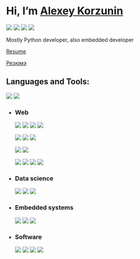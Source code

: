 
  

# Hi, I’m [Alexey Korzunin](#)

[![](https://img.shields.io/badge/Gmail-akorzunin123@gmail.com-lightgrey?logo=gmail)](akorzunin123@gmail.com)
[![](https://img.shields.io/badge/-LinkedIn-lightgrey?logo=LinkedIn)](https://www.linkedin.com/in/alexey-korzunin-297b22219/)
[![](https://img.shields.io/badge/Telegram-@akorzunin-lightgrey?logo=Telegram)](https://t.me/akorzunin)
[![](https://img.shields.io/badge/Discord-Akorz%237331-lightgrey?logo=Discord)](Discord)

  
  

Mostly Python developer, also embedded developer

[Resume](https://shadow-class-d2d.notion.site/Resume-6098a442f46141339e3f7f97daab5117)

[Резюмэ](https://shadow-class-d2d.notion.site/5733d47ca81b4f05a4647fc98ccce321)

## Languages and Tools:

[![](https://img.shields.io/badge/-Python-lightgrey?logo=Python)](https://github.com/akorzunin?tab=repositories&language=Python)
[![](https://img.shields.io/badge/-C/C++-lightgrey?logo=c%2B%2B)](https://github.com/akorzunin?tab=repositories&language=c%2B%2B)

  

- ### Web

  [![](https://img.shields.io/badge/-flask-lightgrey?logo=flask)]()
  [![](https://img.shields.io/badge/-FastAPI-lightgrey?logo=fastapi)]()
  [![](https://img.shields.io/badge/-Jinja2-lightgrey?logo=Jinja)]()
  [![](https://img.shields.io/badge/-plotly/dash-lightgrey?logo=plotly)]()

  [![](https://img.shields.io/badge/-SQLite3-lightgrey?logo=SQLite)]()
  [![](https://img.shields.io/badge/-Mongodb-lightgrey?logo=mongodb)]()
  [![](https://img.shields.io/badge/-Docker-lightgrey?logo=Docker)]()

  [![](https://img.shields.io/badge/-selenium-lightgrey?logo=selenium)]()
  [![](https://img.shields.io/badge/-BeautifulSoup4-lightgrey?logo=BeautifulSoup4)]()
  
  [![](https://img.shields.io/badge/-Typescript-lightgrey?logo=Typescript)]()
  [![](https://img.shields.io/badge/-React-lightgrey?logo=React)]()
  [![](https://img.shields.io/badge/-Webpack-lightgrey?logo=Webpack)]()
  [![](https://img.shields.io/badge/-Tailwind-lightgrey?logo=Tailwind+CSS)]()
- ### Data science

  [![](https://img.shields.io/badge/-pandas-lightgrey?logo=pandas)]()
  [![](https://img.shields.io/badge/-numpy-lightgrey?logo=numpy)]()
  [![](https://img.shields.io/badge/-Matplotlib-lightgrey?logo=Matplotlib)]()

  

- ### Embedded systems

  [![](https://img.shields.io/badge/-Arduino-lightgrey?logo=Arduino)](https://github.com/akorzunin?tab=repositories&language=c%2B%2B)
  [![](https://img.shields.io/badge/-microPython-lightgrey?logo=micropython)]()
  [![](https://img.shields.io/badge/-pymakr-lightgrey?logo=pymakr)]()

  

- ### Software

  [![](https://img.shields.io/badge/-VSCode-lightgrey?logo=visualstudiocode)]()
  [![](https://img.shields.io/badge/-SolidWorks-lightgrey?logo=solidworks)]()
  [![](https://img.shields.io/badge/-AltiumDesigner-lightgrey?logo=altiumdesigner)]()
  [![](https://img.shields.io/badge/-Proteus-lightgrey?logo=proteus)]()

  
  

<!---

akorzunin/akorzunin is a ✨ special ✨ repository because its `README.md` (this file) appears on your GitHub profile.

You can click the Preview link to take a look at your changes.

https://github.com/akorzunin?tab=repositories&language=python

--->

